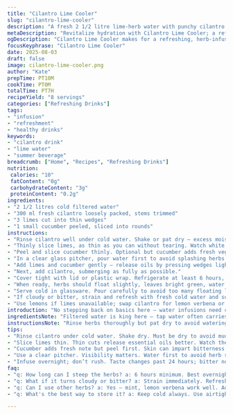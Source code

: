 ```yaml
---
title: "Cilantro Lime Cooler"
slug: "cilantro-lime-cooler"
description: "A fresh 2 1/2 litre lime-herb water with punchy cilantro and zesty lime. Use lemon verbena instead of coriander for a brighter citrus-herbal lift. Aromatic herbs infuse cold water slowly, best overnight. Swapping limes with a mix of key limes and Meyer lemon adds depth. Clean ingredients prevent muddy flavors. Chill 6-7 hours minimum; watch visual clarity and herb color for readiness. Oversteeping amplifies bitterness. Good in summer or anytime you want crisp, lightly zingy hydration."
metaDescription: "Revitalize hydration with Cilantro Lime Cooler; a refreshing infusion ideal for hot days or anytime you crave herbaceous zest in your water."
ogDescription: "Cilantro Lime Cooler makes for a refreshing, herb-infused water you’ll love. Perfect for summer or anytime you seek a crisp beverage."
focusKeyphrase: "Cilantro Lime Cooler"
date: 2025-08-03
draft: false
image: cilantro-lime-cooler.png
author: "Kate"
prepTime: PT10M
cookTime: PT0M
totalTime: PT7H
recipeYield: "8 servings"
categories: ["Refreshing Drinks"]
tags:
- "infusion"
- "refreshment"
- "healthy drinks"
keywords:
- "cilantro drink"
- "lime water"
- "summer beverage"
breadcrumb: ["Home", "Recipes", "Refreshing Drinks"]
nutrition: 
 calories: "10"
 fatContent: "0g"
 carbohydrateContent: "3g"
 proteinContent: "0.2g"
ingredients:
- "2 1/2 litres cold filtered water"
- "300 ml fresh cilantro loosely packed, stems trimmed"
- "3 limes cut into thin wedges"
- "1 small cucumber peeled, sliced into rounds"
instructions:
- "Rinse cilantro well under cold water. Shake or pat dry — excess moisture dilutes flavors and causes clouding."
- "Thinly slice limes, as thin as you can without tearing. Watch white pith; too much turns bitter."
- "Peel and slice cucumber thinly. Optional but cucumber adds fresh vegetal notes, cooling texture."
- "In a clear glass pitcher, pour water first to avoid splashing herbs."
- "Add limes and cucumber gently — release oils by pressing wedges lightly with fingers but avoid tearing."
- "Next, add cilantro, submerging as fully as possible."
- "Cover tight with lid or plastic wrap. Refrigerate at least 6 hours, ideally overnight. Do not overstay beyond 24 hours — taste turns grassy, and limes bitter."
- "When ready, herbs should float slightly, leaves bright green, water tinted faintly lime green with cucumber opacity small and uniform."
- "Serve cold in glassware. Pour carefully to avoid too many floating leaves or bits."
- "If cloudy or bitter, strain and refresh with fresh cold water and some cut lime wedges."
- "Use lemons if limes unavailable; swap cilantro for lemon verbena or mint but adjust quantities — more delicate herbs need less steeping."
introduction: "No stepping back on basics here — water infusions need care. Coriander’s cousin, cilantro, sharper and greener, gives zing. Limes punch, cucumber cools. Not a mix to dump and forget. Herbs bruise easily; rinse with patience, no dangling leaves left muddy in jug to spoil clarity and taste. Cold water infuses slow — patience pays. Overnight usually, because heat wrecks fresh flavors. Watch colors not clocks — herbs dull, limes turn chalky if pushed. Simple ingredients, tricky balance. Drink soon. Refresh, reset, no excuses for musty or bitter water in your glass."
ingredientsNote: "Filtered water is king here — tap water often carries chlorine or minerals that cloud or dull fresh flavors. Cilantro (not coriander seeds) gives a bright green fresh aroma and a tiny peppery bite; avoid pre-packaged bagged herbs which may be wet or limp. Swap cilantro for lemon verbena or mint for a floral-menthol twist; reduce herb by about 20% to avoid overpowering notes. Thin lime wedges release oils gently; thicker bits give bitterness. Cucumber adds mild sweetness and texture cues — use peeled to avoid bitter skin oils. Keep herbs and fruit dry before infusion — moisture can reduce shelf life and clarity by encouraging microbial growth."
instructionsNote: "Rinse herbs thoroughly but pat dry to avoid watering down infusion. Thin lime cuts extract essential oils without excessive pith bitterness — be mindful about how much white you trim; bitterness creeps quickly in cold water overnight. Layer ingredients gently to avoid bruising delicate leaves; bruised herbs leak chlorophyll and tannins, muddying color and taste. Steeping overnight is not arbitrary — it’s about waiting for cell walls in herbs and fruit to release flavors slowly. Check infusion visually after 6 hours: herbs should still look fresh, not dull, water slightly colored by citrus oils and cucumber slick. Oversteeping causes vegetal bitterness and loss of brightness. If cloudiness appears before 24 hours, strain and refresh with clean water immediately. Keep infusion cold always to protect delicate flavors and prevent bacterial growth. When serving, pour half carefully to control sediments floating in glass."
tips:
- "Rinse cilantro under cold water. Shake dry. Must be dry to avoid muddy flavors. Too much water causes clouding."
- "Slice limes thin. Thin cuts release essential oils better. Watch the pith. Too much pith, too bitter."
- "Cucumber adds fresh note but peel first. Skin can impart bitterness. Slice thinly to maintain texture."
- "Use a clear pitcher. Visibility matters. Water first to avoid herb splashing. Layer carefully; bruising ruins aroma."
- "Infuse overnight; don’t rush. Taste changes past 24 hours; bitter notes and grassy flavors develop. Cool always."
faq:
- "q: How long can I steep the herbs? a: 6 hours minimum. Best overnight. But watch color — dull herbs, bad taste."
- "q: What if it turns cloudy or bitter? a: Strain immediately. Refresh with clean water. Prioritize flavor clarity."
- "q: Can I use other herbs? a: Yes — mint, lemon verbena work well. Adjust quantities; delicate herbs require less."
- "q: What's the best way to store it? a: Keep cold always. Use airtight containers. Limit exposure to air and light."

---
```

